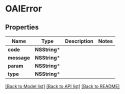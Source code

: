 # OAIError

## Properties
Name | Type | Description | Notes
------------ | ------------- | ------------- | -------------
**code** | **NSString*** |  | 
**message** | **NSString*** |  | 
**param** | **NSString*** |  | 
**type** | **NSString*** |  | 

[[Back to Model list]](../README.md#documentation-for-models) [[Back to API list]](../README.md#documentation-for-api-endpoints) [[Back to README]](../README.md)


